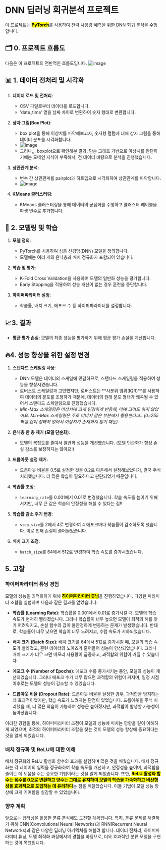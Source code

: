 # DNN 딥러닝 회귀분석 프로젝트

이 프로젝트는 <mark><strong>PyTorch</mark></strong>를 사용하여 전력 사용량 예측을 위한 DNN 회귀 분석을 수행합니다. <br>
## 🗂️ 0. 프로젝트 흐름도
다음은 이 프로젝트의 전반적인 흐름도입니다.
![image](https://github.com/user-attachments/assets/43958a0b-8708-47c8-91f1-304b8a4ae3e4)


## 📊 1. 데이터 전처리 및 시각화

1. **데이터 로드 및 전처리**:
   - CSV 파일로부터 데이터를 로드합니다.
   - 'date_time' 열을 날짜 차이로 변환하여 숫자 형태로 변환합니다.

2. **상자 그림(Box Plot)**:
   - box plot을 통해 이상치를 파악해보고자, 숫자형 컬럼에 대해 상자 그림을 통해 데이터 분포를 시각화합니다.
   - ![image](https://github.com/user-attachments/assets/5f6ccedc-e782-420e-aeba-434a76a3ab7f)
   - 그러나,,, boxplot으로 확인해본 결과, 단순 그래프 기반으로 이상치를 판단하기에는 도메인 지식이 부족해서, 전 데이터 바탕으로 분석을 진행했습니다.
     
3. **상관관계 분석**:
   - 변수 간 상관관계를 pairplot과 히트맵으로 시각화하여 상관관계를 파악합니다.
   - ![image](https://github.com/user-attachments/assets/852c074f-b822-4325-9bec-2fdd27de7032)

4. **KMeans 클러스터링**:
   - KMeans 클러스터링을 통해 데이터의 군집화를 수행하고 클러스터 레이블을 파생 변수로 추가합니다.

## 🧠 2. 모델링 및 학습

1. **모델 정의**:
   - PyTorch를 사용하여 심층 신경망(DNN) 모델을 정의합니다.
   - 모델에는 여러 개의 은닉층과 배치 정규화가 포함되어 있습니다.

2. **학습 및 평가**:
   - K-Fold Cross Validation을 사용하여 모델의 일반화 성능을 평가합니다.
   - Early Stopping을 적용하여 성능 개선이 없는 경우 훈련을 중단합니다.

3. **하이퍼파라미터 설정**:
   - 학습률, 배치 크기, 에포크 수 등 하이퍼파라미터를 설정합니다.

## 📈3.  결과

- **평균 평가 손실**: 모델의 최종 성능을 평가하기 위해 평균 평가 손실을 계산합니다.


## 🔥4. 성능 향상을 위한 설정 변경

1. **스탠다드 스케일링 사용**:
   - DNN 모델은 데이터의 스케일에 민감하므로, 스탠다드 스케일링을 적용하여 성능을 향상시켰습니다.
   - 로버스트 스케일링과 고민했지만, 로버스트는 **사분위 범위(IQR)**를 사용하여 데이터의 분포를 조정하기 때문에, 데이터의 원래 분포 형태가 왜곡될 수 있어서 스탠다드 스케일링으로 진행했습니다.
   - *Min-Max 스케일링은 이상치에 크게 민감하게 반응해, 아예 고려도 하지 않았어요. Min-Max 스케일링은 주로 이미지 같은 부분에서 활용한다고...(0~255 픽셀 값이 정해져 있어서 이상치가 존재하지 않기 때문)*

2. **은닉층 한 층 제거 (모델 단순화)**:
   - 모델의 복잡도를 줄여서 일반화 성능을 개선했습니다. (모델 단순화가 항상 손실 감소를 보장하지는 않아요!)

3. **드롭아웃 설정 제거**:
   - 드롭아웃 비율을 0.5로 설정한 것을 0.2로 다운해서 설정해보았다가, 결국 주석 처리했습니다. 더 많은 학습이 필요하다고 판단되었기 때문입니다.

4. **학습률 조정**:
   - `learning_rate`를 0.001에서 0.01로 변경했습니다. 학습 속도를 높이기 위해서지만, 너무 큰 값은 학습의 안정성을 해칠 수 있다는 점!!

5. **학습률 감소 주기 변경**:
   - `step_size`를 2에서 4로 변경하여 4 에포크마다 학습률이 감소하도록 했습니다. 이로 인해 손실이 줄어들었습니다.

6. **배치 크기 조정**:
   - `batch_size`를 64에서 512로 변경하여 학습 속도를 증가시켰습니다.
  
## 5. 고찰

### 하이퍼파라미터 튜닝 경험
모델의 성능을 최적화하기 위해 <mark><strong>하이퍼파라미터 튜닝</mark></strong>을 진행하였습니다. 다양한 파라미터 조합을 실험하며 다음과 같은 결과를 얻었습니다:

- **학습률 (Learning Rate)**: 학습률을 0.001에서 0.01로 증가시킬 때, 모델의 학습 속도가 현저히 빨라졌습니다. 그러나 학습률이 너무 높으면 모델이 최적의 해를 찾기 어려워지고, 손실 함수의 값이 불안정하게 변동하는 문제가 발생했습니다. 반대로, 학습률이 너무 낮으면 학습이 너무 느려지고, 수렴 속도가 저하되었습니다.

- **배치 크기 (Batch Size)**: 배치 크기를 64에서 512로 증가시킬 때, 모델의 학습 속도가 빨라졌고, 훈련 데이터의 노이즈가 줄어들어 성능이 향상되었습니다. 그러나 배치 크기가 너무 크면 메모리 사용량이 급증하고, 과적합의 위험이 커질 수 있습니다.

- **에포크 수 (Number of Epochs)**: 에포크 수를 증가시키는 동안, 모델의 성능이 개선되었습니다. 그러나 에포크 수가 너무 많으면 과적합의 위험이 커지며, 일정 시점 이후로는 모델의 성능이 감소할 수 있었습니다.

- **드롭아웃 비율 (Dropout Rate)**: 드롭아웃 비율을 설정한 경우, 과적합을 방지하는 데 효과적이었지만, 학습 속도가 느려지는 단점이 있었습니다. 드롭아웃을 주석 처리했을 때, 더 많은 학습이 가능하여 성능은 높아졌지만, 과적합이 발생할 가능성이 높아졌습니다.

이러한 경험을 통해, 하이퍼파라미터 조정이 모델의 성능에 미치는 영향을 깊이 이해하게 되었으며, 최적의 하이퍼파라미터 조합을 찾는 것이 모델의 성능 향상에 중요하다는 것을 알게 되었습니다.

### 배치 정규화 및 ReLU에 대한 이해
배치 정규화와 ReLU 활성화 함수의 효과를 실험하며 많은 것을 배웠습니다. 배치 정규화는 각 레이어의 입력을 정규화하여 학습 속도를 개선하고, 안정성을 높이며, 과적합을 줄이는 데 도움을 주는 중요한 기법이라는 것을 알게 되었습니다. 또한, <mark><strong>ReLU 활성화 함수는 음수를 0으로 변환하고 양수는 그대로 유지하여 모델의 학습을 가속화하고 비선형성을 효과적으로 도입하는 데 유리하다</mark></strong>는 점을 깨달았습니다. 이들 기법이 모델 성능 향상에 크게 기여함을 실감할 수 있었습니다.

### 향후 계획
앞으로는 딥러닝을 활용한 분류 분석에도 도전할 계획입니다. 특히, 분류 문제를 해결하기 위해 CNN(Convolutional Neural Networks)과 RNN(Recurrent Neural Networks)과 같은 다양한 딥러닝 아키텍처를 해볼려 합니다. 
데이터 전처리, 하이퍼파라미터 튜닝, 모델 최적화 과정에서의 경험을 바탕으로, 더욱 효과적인 분류 모델을 구현하는 것이 목표입니다.
